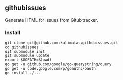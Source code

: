 ## githubissues

Generate HTML for issues from Gitub tracker.

### Install

```
git clone git@github.com:kalimatas/githubissues.git
cd githubissues
git submodule init
git submodule update
export $GOPATH=$(pwd)
go get -u github.com/google/go-querystring/query
go get -u code.google.com/p/goauth2/oauth
go install ./...
```
